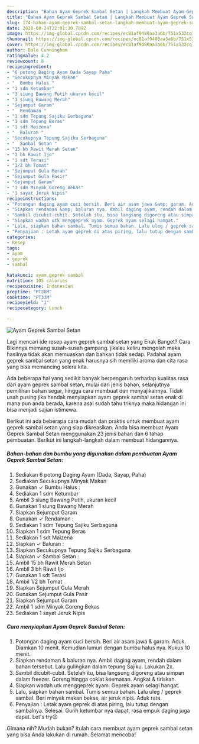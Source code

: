 ```yaml
---
description: "Bahan Ayam Geprek Sambal Setan | Langkah Membuat Ayam Geprek Sambal Setan Yang Lezat Sekali"
title: "Bahan Ayam Geprek Sambal Setan | Langkah Membuat Ayam Geprek Sambal Setan Yang Lezat Sekali"
slug: 174-bahan-ayam-geprek-sambal-setan-langkah-membuat-ayam-geprek-sambal-setan-yang-lezat-sekali
date: 2020-08-24T22:01:30.789Z
image: https://img-global.cpcdn.com/recipes/ec81af9480aa3a6b/751x532cq70/ayam-geprek-sambal-setan-foto-resep-utama.jpg
thumbnail: https://img-global.cpcdn.com/recipes/ec81af9480aa3a6b/751x532cq70/ayam-geprek-sambal-setan-foto-resep-utama.jpg
cover: https://img-global.cpcdn.com/recipes/ec81af9480aa3a6b/751x532cq70/ayam-geprek-sambal-setan-foto-resep-utama.jpg
author: Dale Cunningham
ratingvalue: 4.2
reviewcount: 8
recipeingredient:
- "6 potong Daging Ayam Dada Sayap Paha"
- "Secukupnya Minyak Makan"
- "  Bumbu Halus "
- "1 sdm Ketumbar"
- "3 siung Bawang Putih ukuran kecil"
- "1 siung Bawang Merah"
- "Sejumput Garam"
- "  Rendaman "
- "1 sdm Tepung Sajiku Serbaguna"
- "1 sdm Tepung Beras"
- "1 sdt Maizena"
- "  Baluran "
- "Secukupnya Tepung Sajiku Serbaguna"
- "  Sambal Setan "
- "15 bh Rawit Merah Setan"
- "3 bh Rawit Ijo"
- "1 sdt Terasi"
- "1/2 bh Tomat"
- "Sejumput Gula Merah"
- "Sejumput Gula Pasir"
- "Sejumput Garam"
- "1 sdm Minyak Goreng Bekas"
- "1 sayat Jeruk Nipis"
recipeinstructions:
- "Potongan daging ayam cuci bersih. Beri air asam jawa &amp; garam. Aduk. Diamkan 10 menit. Kemudian lumuri dengan bumbu halus nya. Kukus 10 menit."
- "Siapkan rendaman &amp; baluran nya. Ambil daging ayam, rendah dalam bahan tersebut. Lalu gulingkan dalam tepung Sajiku. Lakukan 2x."
- "Sambil dicubit-cubit. Setelah itu, bisa langsung digoreng atau simpan dalam freezer. Goreng hingga coklat keemasan. Angkat &amp; tiriskan."
- "Siapkan wadah utk menggeprek ayam. Geprek ayam selagi hangat."
- "Lalu, siapkan bahan sambal. Tumis semua bahan. Lalu uleg / geprek sambal. Beri minyak makan bekas, air jeruk nipis. Aduk rata."
- "Penyajian : Letak ayam geprek di atas piring, lalu tutup dengan sambalnya. Selesai. Gurih ketumbar nya dapat, rasa empuk daging juga dapat. Let&#39;s try😉"
categories:
- Resep
tags:
- ayam
- geprek
- sambal

katakunci: ayam geprek sambal 
nutrition: 105 calories
recipecuisine: Indonesian
preptime: "PT28M"
cooktime: "PT33M"
recipeyield: "1"
recipecategory: Lunch

---
```



![Ayam Geprek Sambal Setan](https://img-global.cpcdn.com/recipes/ec81af9480aa3a6b/751x532cq70/ayam-geprek-sambal-setan-foto-resep-utama.jpg)

Lagi mencari ide resep ayam geprek sambal setan yang Enak Banget? Cara Bikinnya memang susah-susah gampang. jikalau keliru mengolah maka hasilnya tidak akan memuaskan dan bahkan tidak sedap. Padahal ayam geprek sambal setan yang enak harusnya sih memiliki aroma dan cita rasa yang bisa memancing selera kita.

Ada beberapa hal yang sedikit banyak berpengaruh terhadap kualitas rasa dari ayam geprek sambal setan, mulai dari jenis bahan, selanjutnya pemilihan bahan segar, hingga cara membuat dan menyajikannya. Tidak usah pusing jika hendak menyiapkan ayam geprek sambal setan enak di mana pun anda berada, karena asal sudah tahu triknya maka hidangan ini bisa menjadi sajian istimewa.




Berikut ini ada beberapa cara mudah dan praktis untuk membuat ayam geprek sambal setan yang siap dikreasikan. Anda bisa membuat Ayam Geprek Sambal Setan menggunakan 23 jenis bahan dan 6 tahap pembuatan. Berikut ini langkah-langkah dalam membuat hidangannya.

<!--inarticleads1-->

##### Bahan-bahan dan bumbu yang digunakan dalam pembuatan Ayam Geprek Sambal Setan:

1. Sediakan 6 potong Daging Ayam (Dada, Sayap, Paha)
1. Sediakan Secukupnya Minyak Makan
1. Gunakan  ✓ Bumbu Halus :
1. Sediakan 1 sdm Ketumbar
1. Ambil 3 siung Bawang Putih, ukuran kecil
1. Gunakan 1 siung Bawang Merah
1. Siapkan Sejumput Garam
1. Gunakan  ✓ Rendaman :
1. Sediakan 1 sdm Tepung Sajiku Serbaguna
1. Siapkan 1 sdm Tepung Beras
1. Sediakan 1 sdt Maizena
1. Siapkan  ✓ Baluran :
1. Siapkan Secukupnya Tepung Sajiku Serbaguna
1. Siapkan  ✓ Sambal Setan :
1. Ambil 15 bh Rawit Merah Setan
1. Ambil 3 bh Rawit Ijo
1. Gunakan 1 sdt Terasi
1. Ambil 1/2 bh Tomat
1. Siapkan Sejumput Gula Merah
1. Gunakan Sejumput Gula Pasir
1. Siapkan Sejumput Garam
1. Ambil 1 sdm Minyak Goreng Bekas
1. Sediakan 1 sayat Jeruk Nipis




<!--inarticleads2-->

##### Cara menyiapkan Ayam Geprek Sambal Setan:

1. Potongan daging ayam cuci bersih. Beri air asam jawa &amp; garam. Aduk. Diamkan 10 menit. Kemudian lumuri dengan bumbu halus nya. Kukus 10 menit.
1. Siapkan rendaman &amp; baluran nya. Ambil daging ayam, rendah dalam bahan tersebut. Lalu gulingkan dalam tepung Sajiku. Lakukan 2x.
1. Sambil dicubit-cubit. Setelah itu, bisa langsung digoreng atau simpan dalam freezer. Goreng hingga coklat keemasan. Angkat &amp; tiriskan.
1. Siapkan wadah utk menggeprek ayam. Geprek ayam selagi hangat.
1. Lalu, siapkan bahan sambal. Tumis semua bahan. Lalu uleg / geprek sambal. Beri minyak makan bekas, air jeruk nipis. Aduk rata.
1. Penyajian : Letak ayam geprek di atas piring, lalu tutup dengan sambalnya. Selesai. Gurih ketumbar nya dapat, rasa empuk daging juga dapat. Let&#39;s try😉




Gimana nih? Mudah bukan? Itulah cara membuat ayam geprek sambal setan yang bisa Anda lakukan di rumah. Selamat mencoba!
